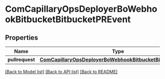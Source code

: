 # ComCapillaryOpsDeployerBoWebhookBitbucketBitbucketPREvent

## Properties
Name | Type | Description | Notes
------------ | ------------- | ------------- | -------------
**pullrequest** | [**ComCapillaryOpsDeployerBoWebhookBitbucketBitbucketPRField**](ComCapillaryOpsDeployerBoWebhookBitbucketBitbucketPRField.md) |  | [optional] 

[[Back to Model list]](../README.md#documentation-for-models) [[Back to API list]](../README.md#documentation-for-api-endpoints) [[Back to README]](../README.md)

